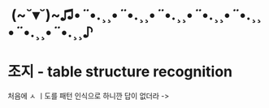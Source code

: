 
#  (~˘▾˘)~♫•*¨*•.¸¸•*¨*•.¸¸•*¨*•.¸¸•*¨*•.¸¸•*¨*•.¸¸•*¨*•.¸¸•*¨*•.¸¸♪

# 조지 - table structure recognition
처음에 ㅅ ㅣ도를 패턴 인식으로 하니깐 답이 없더라
-> 